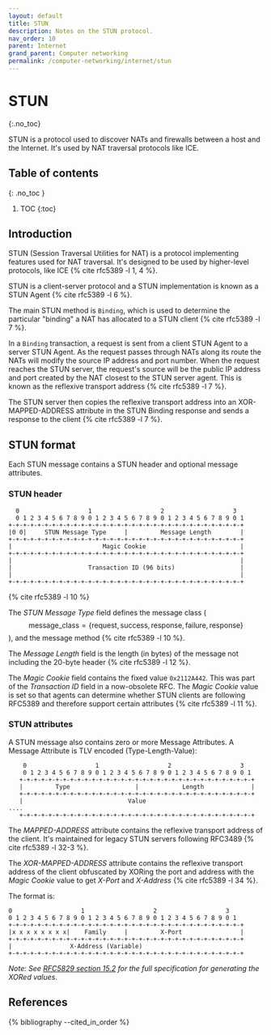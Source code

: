```yaml
---
layout: default
title: STUN
description: Notes on the STUN protocol.
nav_order: 10
parent: Internet
grand_parent: Computer networking
permalink: /computer-networking/internet/stun
---
```


<!-- prettier-ignore-start -->

# STUN
{:.no_toc}

STUN is a protocol used to discover NATs and firewalls between a host and the Internet. It's used by NAT traversal protocols like ICE.

## Table of contents
{: .no_toc }

1. TOC
{:toc}

<!-- prettier-ignore-end -->

## Introduction

STUN (Session Traversal Utilities for NAT) is a protocol implementing features used for NAT traversal. It's designed to be used by higher-level protocols, like ICE {% cite rfc5389 -l 1, 4 %}.

STUN is a client-server protocol and a STUN implementation is known as a STUN Agent {% cite rfc5389 -l 6 %}.

The main STUN method is `Binding`, which is used to determine the particular "binding" a NAT has allocated to a STUN client {% cite rfc5389 -l 7 %}.

In a `Binding` transaction, a request is sent from a client STUN Agent to a server STUN Agent. As the request passes through NATs along its route the NATs will modify the source IP address and port number. When the request reaches the STUN server, the request's source will be the public IP address and port created by the NAT closest to the STUN server agent. This is known as the reflexive transport address {% cite rfc5389 -l 7 %}.

The STUN server then copies the reflexive transport address into an XOR-MAPPED-ADDRESS attribute in the STUN Binding response and sends a response to the client {% cite rfc5389 -l 7 %}.

## STUN format

Each STUN message contains a STUN header and optional message attributes.

### STUN header

```
  0                   1                   2                   3
  0 1 2 3 4 5 6 7 8 9 0 1 2 3 4 5 6 7 8 9 0 1 2 3 4 5 6 7 8 9 0 1
+-+-+-+-+-+-+-+-+-+-+-+-+-+-+-+-+-+-+-+-+-+-+-+-+-+-+-+-+-+-+-+-+
|0 0|     STUN Message Type     |         Message Length        |
+-+-+-+-+-+-+-+-+-+-+-+-+-+-+-+-+-+-+-+-+-+-+-+-+-+-+-+-+-+-+-+-+
|                         Magic Cookie                          |
+-+-+-+-+-+-+-+-+-+-+-+-+-+-+-+-+-+-+-+-+-+-+-+-+-+-+-+-+-+-+-+-+
|                                                               |
|                     Transaction ID (96 bits)                  |
|                                                               |
+-+-+-+-+-+-+-+-+-+-+-+-+-+-+-+-+-+-+-+-+-+-+-+-+-+-+-+-+-+-+-+-+
```

{% cite rfc5389 -l 10 %}

The _STUN Message Type_ field defines the message class ($$ \text{message_class} = \{ \text{request}, \text{success}, \text{response}, \text{failure}, \text{response} \} $$), and the message method {% cite rfc5389 -l 10 %}.

The _Message Length_ field is the length (in bytes) of the message not including the 20-byte header {% cite rfc5389 -l 12 %}.

The _Magic Cookie_ field contains the fixed value `0x2112A442`. This was part of the _Transaction ID_ field in a now-obsolete RFC. The _Magic Cookie_ value is set so that agents can determine whether STUN clients are following RFC5389 and therefore support certain attributes {% cite rfc5389 -l 11 %}.

### STUN attributes 

A STUN message also contains zero or more Message Attributes. A Message Attribute is TLV encoded (Type-Length-Value):

```
    0                   1                   2                   3
    0 1 2 3 4 5 6 7 8 9 0 1 2 3 4 5 6 7 8 9 0 1 2 3 4 5 6 7 8 9 0 1
   +-+-+-+-+-+-+-+-+-+-+-+-+-+-+-+-+-+-+-+-+-+-+-+-+-+-+-+-+-+-+-+-+
   |         Type                  |            Length             |
   +-+-+-+-+-+-+-+-+-+-+-+-+-+-+-+-+-+-+-+-+-+-+-+-+-+-+-+-+-+-+-+-+
   |                             Value                             ....
   +-+-+-+-+-+-+-+-+-+-+-+-+-+-+-+-+-+-+-+-+-+-+-+-+-+-+-+-+-+-+-+-+
```

The _MAPPED-ADDRESS_ attribute contains the reflexive transport address of the client. It's maintained for legacy STUN servers following RFC3489 {% cite rfc5389 -l 32-3 %}.

The _XOR-MAPPED-ADDRESS_ attribute contains the reflexive transport address of the client obfuscated by XORing the port and address with the _Magic Cookie_ value to get _X-Port_ and _X-Address_ {% cite rfc5389 -l 34 %}.

The format is:

```
0                   1                   2                   3
0 1 2 3 4 5 6 7 8 9 0 1 2 3 4 5 6 7 8 9 0 1 2 3 4 5 6 7 8 9 0 1
+-+-+-+-+-+-+-+-+-+-+-+-+-+-+-+-+-+-+-+-+-+-+-+-+-+-+-+-+-+-+-+-+
|x x x x x x x x|    Family     |         X-Port                |
+-+-+-+-+-+-+-+-+-+-+-+-+-+-+-+-+-+-+-+-+-+-+-+-+-+-+-+-+-+-+-+-+
|                X-Address (Variable)
+-+-+-+-+-+-+-+-+-+-+-+-+-+-+-+-+-+-+-+-+-+-+-+-+-+-+-+-+-+-+-+-+
```

_Note: See [RFC5829 section 15.2](https://tools.ietf.org/html/rfc5389#section-15.2) for the full specification for generating the XORed values_.

## References

{% bibliography --cited_in_order %}
